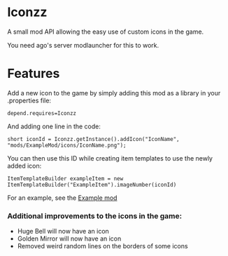 # Iconzz
A small mod API allowing the easy use of custom icons in the game.

You need ago's server modlauncher for this to work.

# Features
Add a new icon to the game by simply adding this mod as a library in your .properties file:

`depend.requires=Iconzz`

And adding one line in the code:

`short iconId = Iconzz.getInstance().addIcon("IconName", "mods/ExampleMod/icons/IconName.png");`

You can then use this ID while creating item templates to use the newly added icon:

`ItemTemplateBuilder exampleItem = new ItemTemplateBuilder("ExampleItem").imageNumber(iconId)`

For an example, see the <a href="https://github.com/Tyoda/IconzzExample">Example mod</a>

### Additional improvements to the icons in the game:
 - Huge Bell will now have an icon
 - Golden Mirror will now have an icon
 - Removed weird random lines on the borders of some icons
